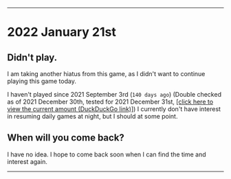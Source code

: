 
***

# 2022 January 21st

## Didn't play.

I am taking another hiatus from this game, as I didn't want to continue playing this game today.

I haven't played since 2021 September 3rd (`140 days ago`) (Double checked as of 2021 December 30th, tested for 2021 December 31st, [[click here to view the current amount (DuckDuckGo link)]](https://duckduckgo.com/?q=Days+since+September+3rd+2021&t=ffab&ia=answer)) I currently don't have interest in resuming daily games at night, but I should at some point.

## When will you come back?

I have no idea. I hope to come back soon when I can find the time and interest again.

***
